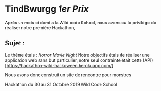 # TindBwurgg _1er Prix_
Après un mois et demi a la Wild code School, nous avons eu le privilège de réaliser notre première Hackathon,

## Sujet : 
Le thème étais  : _Horror Movie Night_
Notre objectifs étais de réaliser une application web sans but particulier,
notre seul contrainte était cette (API)[https://hackathon-wild-hackoween.herokuapp.com/]

Nous avons donc construit un site de rencontre pour monstres

Hackathon du 30 au 31 Octobre 2019 Wild Code School
